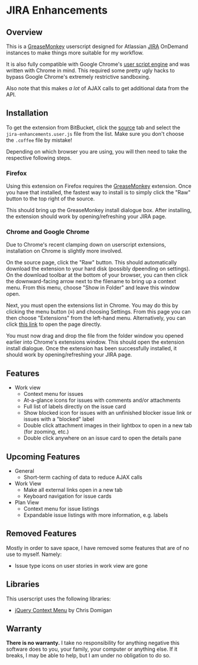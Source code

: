 # JIRA Enhancements #

## Overview ##

This is a [GreaseMonkey][greasemonkey] userscript designed for Atlassian 
[JIRA][jira] OnDemand instances to make things more suitable for my workflow.

It is also fully compatible with Google Chrome's 
[user script engine][chrome-user-scripts] and was written with Chrome in mind. This
required some pretty ugly hacks to bypass Google Chrome's extremely restrictive
sandboxing.

Also note that this makes *a lot* of AJAX calls to get additional data from
the API.

## Installation ##

To get the extension from BitBucket, click the [source][bitbucket-source] tab and
select the `jira-enhancements.user.js` file from the list. Make sure you don't
choose the `.coffee` file by mistake!

Depending on which browser you are using, you will then need to take the respective
following steps.

### Firefox ###

Using this extension on Firefox requires the [GreaseMonkey][greasemonkey] extension.
Once you have that installed, the fastest way to install is to simply click the
"Raw" button to the top right of the source.

This should bring up the GreaseMonkey install dialogue box. After installing, the
extension should work by opening/refreshing your JIRA page.

### Chrome and Google Chrome ###

Due to Chrome's recent clamping down on userscript extensions, installation on
Chrome is slightly more involved.

On the source page, click the "Raw" button. This should automatically download the
extension to your hard disk (possibly dpeending on settings). On the download
toolbar at the bottom of your browser, you can then click the downward-facing arrow
next to the filename to bring up a context menu. From this menu, choose
"Show in Folder" and leave this window open.

Next, you must open the extensions list in Chrome. You may do this by clicking the
menu button (&equiv;) and choosing Settings. From this page you can then choose
"Extensions" from the left-hand menu. Alternatively, you can click
[this link][chrome-extensions] to open the page directly.

You must now drag and drop the file from the folder window you opened earlier into
Chrome's extensions window. This should open the extension install dialogue. Once
the extension has been successfully installed, it should work by opening/refreshing
your JIRA page.

## Features ##

+ Work view
    + Context menu for issues
    + At-a-glance icons for issues with comments and/or attachments
    + Full list of labels directly on the issue card
    + Show blocked icon for issues with an unfinished blocker issue link or issues
      with a "blocked" label
    + Double click attachment images in their lightbox to open in a new tab (for
      zooming, etc.)
    + Double click anywhere on an issue card to open the details pane

## Upcoming Features ##

+ General
    + Short-term caching of data to reduce AJAX calls
+ Work View
    + Make all external links open in a new tab
    + Keyboard navigation for issue cards
+ Plan View
    + Context menu for issue listings
    + Expandable issue listings with more information, e.g. labels

## Removed Features ##

Mostly in order to save space, I have removed some features that are of no
use to myself. Namely:

+ Issue type icons on user stories in work view are gone

## Libraries ##

This userscript uses the following libraries:

+  [jQuery Context Menu][jquery-context-menu]
   by Chris Domigan


## Warranty ##

**There is no warranty.** I take no responsibility for anything negative this
software does to you, your family, your computer or anything else. If it
breaks, I may be able to help, but I am under no obligation to do so.

[chrome-extensions]: chrome://extensions/
[chrome-user-scripts]: http://www.chrome.org/developers/design-documents/user-scripts
[greasemonkey]: https://addons.mozilla.org/en-US/firefox/addon/greasemonkey/
[jira]: http://www.atlassian.com/software/jira/
[jquery-context-menu]: http://www.trendskitchens.co.nz/jquery/contextmenu/
[bitbucket-source]: https://bitbucket.org/jongoodger/jira-enhancements/src